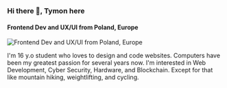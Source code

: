 ### Hi there 👋, Tymon here
#### Frontend Dev and UX/UI from Poland, Europe
![Frontend Dev and UX/UI from Poland, Europe](https://pbs.twimg.com/profile_banners/978727424455299079/1629843567/1080x360)

I'm 16 y.o student who loves to design and code websites. Computers have been my greatest passion for several years now. I'm interested in Web Development, Cyber Security, Hardware, and Blockchain. Except for that like mountain hiking, weightlifting, and cycling.
